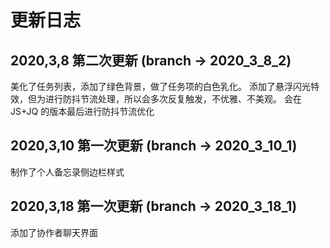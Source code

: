 # 更新日志

## 2020,3,8 第二次更新  (branch -> 2020_3_8_2)
美化了任务列表，添加了绿色背景，做了任务项的白色乳化。
添加了悬浮闪光特效，但为进行防抖节流处理，所以会多次反复触发，不优雅、不美观。
会在 JS+JQ 的版本最后进行防抖节流优化

## 2020,3,10 第一次更新 (branch -> 2020_3_10_1)
制作了个人备忘录侧边栏样式

## 2020,3,18 第一次更新 (branch -> 2020_3_18_1)
添加了协作者聊天界面